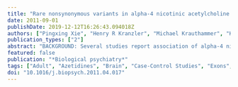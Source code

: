 ```yaml
---
title: "Rare nonsynonymous variants in alpha-4 nicotinic acetylcholine receptor gene protect against nicotine dependence."
date: 2011-09-01
publishDate: 2019-12-12T16:26:43.094018Z
authors: ["Pingxing Xie", "Henry R Kranzler", "Michael Krauthammer", "Kelly P Cosgrove", "David Oslin", "Raymond F Anton", "Lindsay A Farrer", "Marina R Picciotto", "John H Krystal", "Hongyu Zhao", "Joel Gelernter"]
publication_types: ["2"]
abstract: "BACKGROUND: Several studies report association of alpha-4 nicotinic acetylcholine receptors (encoded by CHRNA4) with nicotine dependence (ND). A meta-analysis of genomewide linkage studies for ND implicated a single chromosomal region, which includes CHRNA4, as genome-wide significant. METHODS: After establishing that common variants are unlikely to completely account for this linkage, we investigated the distribution of CHRNA4 rare variants by sequencing the coding exons and flanking intronic regions of CHRNA4 in 209 European American (EA) ND cases and 183 EA control subjects. Because most of the rare variants that we detected (and all nonsynonymous changes) were in Exon 5, we sequenced Exon 5 in an additional 1000 ND cases and 1000 non-ND comparison subjects, both of which included equal numbers of EAs and African Americans. RESULTS: Comparison subjects had a higher frequency of rare nonsynonymous variants in the Exon 5 region (encoding the large intercellular loop of the alpha4 subunit; Fisher's Exact Test p = .009; association test p = .009, odds ratio = .43; weighted-sum method p = .014), indicating a protective effect against ND. Considering data from the two stages combined and only nonsynonymous variants predicted to alter protein function, the association was stronger (Fisher's Exact Test p = .005; association test p = .008, odds ratio = .29; weighted-sum method p = .005). Single-photon emission computed tomography imaging results were consistent with functionality. CONCLUSIONS: CHRNA4 functional rare variants may reduce ND risk. This is the first demonstration that rare functional variants at a candidate locus protect against substance dependence to our knowledge, suggesting a novel mechanism of substance dependence heritability that is potentially of general importance."
featured: false
publication: "*Biological psychiatry*"
tags: ["Adult", "Azetidines", "Brain", "Case-Control Studies", "Exons", "Female", "Genetic Predisposition to Disease", "Genetic Variation", "Genotype", "Humans", "Iodine Radioisotopes", "Male", "Molecular Imaging", "Molecular Structure", "Polymorphism", "Single Nucleotide", "Pyridines", "Receptors", "Nicotinic", "Tobacco Use Disorder", "Tomography", "Emission-Computed", "Single-Photon", "diagnostic imaging", "genetics", "metabolism", "methods"]
doi: "10.1016/j.biopsych.2011.04.017"
---
```



